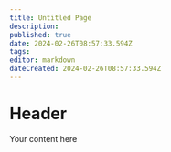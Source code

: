 ```yaml
---
title: Untitled Page
description: 
published: true
date: 2024-02-26T08:57:33.594Z
tags: 
editor: markdown
dateCreated: 2024-02-26T08:57:33.594Z
---
```


# Header
Your content here